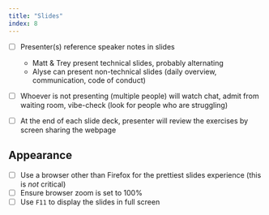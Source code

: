 ```yaml
---
title: "Slides"
index: 8
---
```


- [ ] Presenter(s) reference speaker notes in slides
    * Matt & Trey present technical slides, probably alternating
    * Alyse can present non-technical slides (daily overview, communication, code of
      conduct)
- [ ] Whoever is not presenting (multiple people) will watch chat, admit from waiting room,
      vibe-check (look for people who are struggling)
- [ ] At the end of each slide deck, presenter will review the exercises by screen sharing
      the webpage


## Appearance

- [ ] Use a browser other than Firefox for the prettiest slides experience (this is
      *not* critical)
- [ ] Ensure browser zoom is set to 100%
- [ ] Use `F11` to display the slides in full screen
